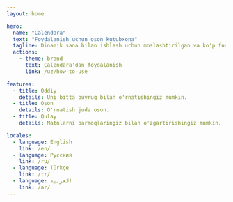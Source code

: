 ```yaml
---
layout: home

hero:
  name: "Calendara"
  text: "Foydalanish uchun oson kutubxona"
  tagline: Dinamik sana bilan ishlash uchun moslashtirilgan va ko'p funksiyali kalendar kutubxonasi.
  actions:
    - theme: brand
      text: Calendara'dan foydalanish
      link: /uz/how-to-use

features:
  - title: Oddiy
    details: Uni bitta buyruq bilan o'rnatishingiz mumkin.
  - title: Oson
    details: O'rnatish juda oson.
  - title: Qulay
    details: Matnlarni barmoqlaringiz bilan o'zgartirishingiz mumkin.

locales:
  - language: English
    link: /en/
  - language: Русский
    link: /ru/
  - language: Türkçe
    link: /tr/
  - language: العربية
    link: /ar/
---
```

